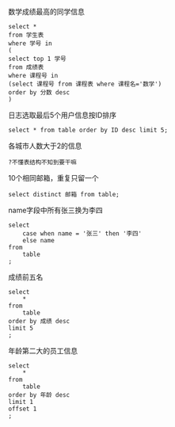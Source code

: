 数学成绩最高的同学信息

```
select * 
from 学生表 
where 学号 in
(
select top 1 学号 
from 成绩表 
where 课程号 in 
(select 课程号 from 课程表 where 课程名='数学') 
order by 分数 desc
)
```

日志选取最后5个用户信息按ID排序

```
select * from table order by ID desc limit 5; 
```

各城市人数大于2的信息

```
?不懂表结构不知到要干嘛
```

10个相同邮箱，重复只留一个

```
select distinct 邮箱 from table;
```

name字段中所有张三换为李四

```
select
	case when name = '张三' then '李四'
	else name
from
	table
;
```

成绩前五名

```
select
	*
from
	table
order by 成绩 desc
limit 5
;
```

年龄第二大的员工信息

```
select
	*
from 
	table 
order by 年龄 desc 
limit 1 
offset 1
;
```

